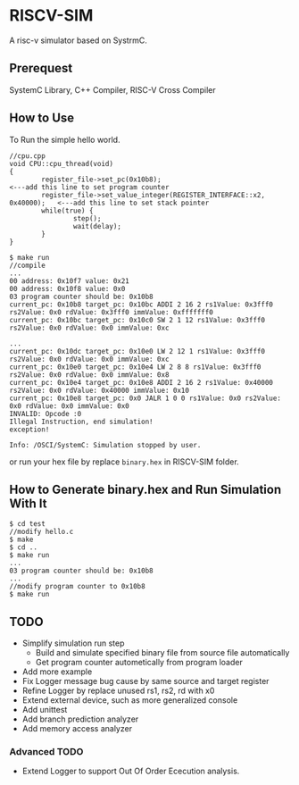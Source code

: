 # RISCV-SIM
A risc-v simulator based on SystrmC.

## Prerequest
SystemC Library, C++ Compiler, RISC-V Cross Compiler

## How to Use
To Run the simple hello world.
```
//cpu.cpp
void CPU::cpu_thread(void)
{
        register_file->set_pc(0x10b8);                                       <---add this line to set program counter
        register_file->set_value_integer(REGISTER_INTERFACE::x2, 0x40000);   <---add this line to set stack pointer
        while(true) {
                step();
                wait(delay);
        }
}
```
```
$ make run
//compile
...
00 address: 0x10f7 value: 0x21
00 address: 0x10f8 value: 0x0
03 program counter should be: 0x10b8
current_pc: 0x10b8 target_pc: 0x10bc ADDI 2 16 2 rs1Value: 0x3fff0 rs2Value: 0x0 rdValue: 0x3fff0 immValue: 0xfffffff0
current_pc: 0x10bc target_pc: 0x10c0 SW 2 1 12 rs1Value: 0x3fff0 rs2Value: 0x0 rdValue: 0x0 immValue: 0xc

...
current_pc: 0x10dc target_pc: 0x10e0 LW 2 12 1 rs1Value: 0x3fff0 rs2Value: 0x0 rdValue: 0x0 immValue: 0xc
current_pc: 0x10e0 target_pc: 0x10e4 LW 2 8 8 rs1Value: 0x3fff0 rs2Value: 0x0 rdValue: 0x0 immValue: 0x8
current_pc: 0x10e4 target_pc: 0x10e8 ADDI 2 16 2 rs1Value: 0x40000 rs2Value: 0x0 rdValue: 0x40000 immValue: 0x10
current_pc: 0x10e8 target_pc: 0x0 JALR 1 0 0 rs1Value: 0x0 rs2Value: 0x0 rdValue: 0x0 immValue: 0x0
INVALID: Opcode :0
Illegal Instruction, end simulation!
exception!

Info: /OSCI/SystemC: Simulation stopped by user.
```

or run your hex file by replace `binary.hex` in RISCV-SIM folder.

## How to Generate binary.hex and Run Simulation With It
```
$ cd test
//modify hello.c
$ make
$ cd ..
$ make run
...
03 program counter should be: 0x10b8
...
//modify program counter to 0x10b8
$ make run
```
## TODO
- Simplify simulation run step
  - Build and simulate specified binary file from source file automatically
  - Get program counter autometically from program loader
- Add more example
- Fix Logger message bug cause by same source and target register
- Refine Logger by replace unused rs1, rs2, rd with x0
- Extend external device, such as more generalized console
- Add unittest
- Add branch prediction analyzer
- Add memory access analyzer
### Advanced TODO
- Extend Logger to support Out Of Order Ececution analysis.
